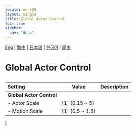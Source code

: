 ```yaml
---
locale: en-rUS
layout: single
title: Global Actor Control
toc: true
sidebar:
  nav: "docs"
---
```

[Eng](/dancexr/menu/2025.4/actors/global_actor_control) | [繁中](/tw/dancexr/menu/2025.4/actors/global_actor_control) | [日本語](/jp/dancexr/menu/2025.4/actors/global_actor_control) | [한국어](/kr/dancexr/menu/2025.4/actors/global_actor_control) | [简中](/zh/dancexr/menu/2025.4/actors/global_actor_control)

# Global Actor Control

## 

| Setting | Value | Description |
| :--- | --- | :--- |
|**Global Actor Control** | | 
|- Actor Scale | [1] (0.15 ~ 5) | 
|- Motion Scale | [1] (0.5 ~ 1.5) | 
|
